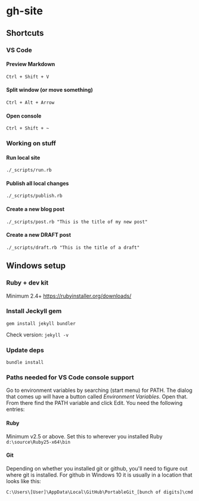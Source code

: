 # gh-site

## Shortcuts

### VS Code

#### Preview Markdown
`Ctrl + Shift + V`

#### Split window (or move something)
`Ctrl + Alt + Arrow`

#### Open console
`Ctrl + Shift + ~`

### Working on stuff

#### Run local site
`./_scripts/run.rb`

#### Publish all local changes
`./_scripts/publish.rb`

#### Create a new blog post
`./_scripts/post.rb "This is the title of my new post"`

#### Create a new DRAFT post
`./_scripts/draft.rb "This is the title of a draft"`


## Windows setup

### Ruby + dev kit

Minimum 2.4+
https://rubyinstaller.org/downloads/

### Install Jeckyll gem

`gem install jekyll bundler`

Check version: `jekyll -v`

### Update deps

`bundle install`

### Paths needed for VS Code console support
Go to environment variables by searching (start menu) for PATH. The dialog that comes up will have a button called *Environment Variables*. Open that. From there find the PATH variable and click Edit. You need the following entries:

#### Ruby
Minimum v2.5 or above. Set this to wherever you installed Ruby
`d:\source\Ruby25-x64\bin`

#### Git
Depending on whether you installed git or github, you'll need to figure out where git is installed. For github in Windows 10 it is usually in a location that looks like this:

`C:\Users\[User]\AppData\Local\GitHub\PortableGit_[bunch of digits]\cmd`


